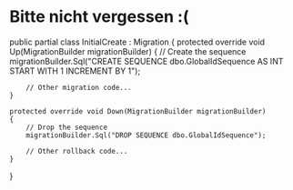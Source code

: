 # Bitte nicht vergessen :(
public partial class InitialCreate : Migration
{
    protected override void Up(MigrationBuilder migrationBuilder)
    {
        // Create the sequence
        migrationBuilder.Sql("CREATE SEQUENCE dbo.GlobalIdSequence AS INT START WITH 1 INCREMENT BY 1");
 
        // Other migration code...
    }
 
    protected override void Down(MigrationBuilder migrationBuilder)
    {
        // Drop the sequence
        migrationBuilder.Sql("DROP SEQUENCE dbo.GlobalIdSequence");
 
        // Other rollback code...
    }
}
